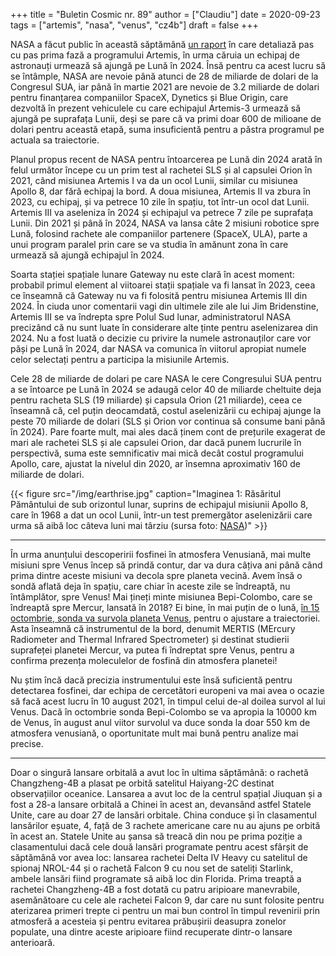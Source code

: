 +++
title = "Buletin Cosmic nr. 89"
author = ["Claudiu"]
date = 2020-09-23
tags = ["artemis", "nasa", "venus", "cz4b"]
draft = false
+++

NASA a făcut public în această săptămână [un raport](https://www.nasa.gov/press-release/nasa-publishes-artemis-plan-to-land-first-woman-next-man-on-moon-in-2024/) în care detaliază pas cu pas prima fază a programului Artemis, în urma căruia un echipaj de astronauți urmează să ajungă pe Lună în 2024.  Însă pentru ca acest lucru să se întâmple, NASA are nevoie până atunci de 28 de miliarde de dolari de la Congresul SUA, iar până în martie 2021 are nevoie de 3.2 miliarde de dolari pentru finanțarea companiilor SpaceX, Dynetics și Blue Origin, care dezvoltă în prezent vehiculele cu care echipajul Artemis-3 urmează să ajungă pe suprafața Lunii, deși se pare că va primi doar 600 de milioane de dolari pentru această etapă, suma insuficientă pentru a păstra programul pe actuala sa traiectorie.

Planul propus recent de NASA pentru întoarcerea pe Lună din 2024 arată în felul următor începe cu un prim test al rachetei SLS și al capsulei Orion în 2021, când misiunea Artemis I va da un ocol Lunii, similar cu misiunea Apollo 8, dar fără echipaj la bord. A doua misiunea, Artemis II va zbura în 2023, cu echipaj, și va petrece 10 zile în spațiu, tot într-un ocol dat Lunii. Artemis III va aseleniza în 2024 și echipajul va petrece 7 zile pe suprafața Lunii. Din 2021 și până în 2024, NASA va lansa câte 2 misiuni robotice spre Lună, folosind rachete ale companiilor partenere (SpaceX, ULA), parte a unui program paralel prin care se va studia în amănunt zona în care urmează să ajungă echipajul în 2024.

Soarta stației spațiale lunare Gateway nu este clară în acest moment: probabil primul element al viitoarei stații spațiale va fi lansat în 2023, ceea ce înseamnă că Gateway nu va fi folosită pentru misiunea Artemis III din 2024. În ciuda unor comentarii vagi din ultimele zile ale lui Jim Bridenstine, Artemis III se va îndrepta spre Polul Sud lunar, administratorul NASA precizând că nu sunt luate în considerare alte ținte pentru aselenizarea din 2024. Nu a fost luată o decizie cu privire la numele astronauților care vor păși pe Lună în 2024, dar NASA va comunica în viitorul apropiat numele celor selectați pentru a participa la misiunile Artemis.

Cele 28 de miliarde de dolari pe care NASA le cere Congresului SUA pentru a se întoarce pe Lună în 2024 se adaugă celor 40 de miliarde cheltuite deja pentru racheta SLS (19 miliarde) și capsula Orion (21 miliarde), ceea ce înseamnă că, cel puțin deocamdată, costul aselenizării cu echipaj ajunge la peste 70 miliarde de dolari (SLS și Orion vor continua să consume bani până în 2024). Pare foarte mult, mai ales dacă ținem cont de prețurile exagerat de mari ale rachetei SLS și ale capsulei Orion, dar dacă punem lucrurile în perspectivă, suma este semnificativ mai mică decât costul programului Apollo, care, ajustat la nivelul din 2020, ar însemna aproximativ 160 de miliarde de dolari.

{{< figure src="/img/earthrise.jpg" caption="Imaginea 1: Răsăritul Pământului de sub orizontul lunar, suprins de echipajul misiunii Apollo 8, care în 1968 a dat un ocol Lunii, într-un test premergător aselenizării care urma să aibă loc câteva luni mai târziu (sursa foto: [NASA](https://www.nasa.gov/image-feature/apollo-8-earthrise))" >}}

---

În urma anunțului descoperirii fosfinei în atmosfera Venusiană, mai multe misiuni spre Venus încep să prindă contur, dar va dura câțiva ani până când prima dintre aceste misiuni va decola spre planeta vecină. Avem însă o sondă aflată deja în spațiu, care chiar în aceste zile se îndreaptă, nu întâmplător, spre Venus! Mai țineți minte misiunea Bepi-Colombo, care se îndreaptă spre Mercur, lansată în 2018? Ei bine, în mai puțin de o lună, [în 15 octombrie, sonda va survola planeta Venus](https://www.forbes.com/sites/jonathanocallaghan/2020/09/16/in-a-complete-fluke-a-european-spacecraft-is-about-to-fly-past-venus--and-could-look-for-signs-of-life/), pentru o ajustare a traiectoriei. Asta înseamnă că instrumentul de la bord, denumit MERTIS (MErcury Radiometer and Thermal Infrared Spectrometer) și destinat studierii suprafeței planetei Mercur, va putea fi îndreptat spre Venus, pentru a confirma prezența moleculelor de fosfină din atmosfera planetei!

Nu știm încă dacă precizia instrumentului este însă suficientă pentru detectarea fosfinei, dar echipa de cercetători europeni va mai avea o ocazie să facă acest lucru în 10 august 2021, în timpul celui de-al doilea survol al lui Venus. Dacă în octombrie sonda Bepi-Colombo se va apropia la 10000 km de Venus, în august anul viitor survolul va duce sonda la doar 550 km de atmosfera venusiană, o oportunitate mult mai bună pentru analize mai precise.

---

Doar o singură lansare orbitală a avut loc în ultima săptămână: o rachetă Changzheng-4B a plasat pe orbită satelitul Haiyang-2C destinat observațiilor oceanice. Lansarea a avut loc de la centrul spațial Jiuquan și a fost a 28-a lansare orbitală a Chinei în acest an, devansând astfel Statele Unite, care au doar 27 de lansări orbitale. China conduce și în clasamentul lansărilor eșuate, 4, față de 3 rachete americane care nu au ajuns pe orbită în acest an. Statele Unite au șansa să treacă din nou pe prima poziție a clasamentului dacă cele două lansări programate pentru acest sfârșit de săptămână vor avea loc: lansarea rachetei Delta IV Heavy cu satelitul de spionaj NROL-44 și o rachetă Falcon 9 cu nou set de sateliți Starlink, ambele lansări fiind programate să aibă loc din Florida. Prima treaptă a rachetei Changzheng-4B a fost dotată cu patru aripioare manevrabile, asemănătoare cu cele ale rachetei Falcon 9, dar care nu sunt folosite pentru aterizarea primeri trepte ci pentru un mai bun control în timpul revenirii prin atmosferă a acesteia și pentru evitarea prăbușirii deasupra zonelor populate, una dintre aceste aripioare fiind recuperate dintr-o lansare anterioară.